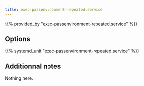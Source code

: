 ```yaml
---
title: exec-passenvironment-repeated.service
---
```


{{% provided_by "exec-passenvironment-repeated.service" %}}

## Options

{{% systemd_unit "exec-passenvironment-repeated.service" %}}

## Additionnal notes

Nothing here.